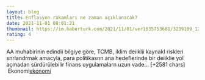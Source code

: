 ```yaml
--- 
layout: blog
title: Enflasyon rakamları ne zaman açıklanacak?
date: 2021-11-01 08:01:21
thumbnail: https://im.haberturk.com/2021/11/01/ver1635753681/3239109_1200x627.jpg
rating: 4
---
```

AA muhabirinin edindii bilgiye göre, TCMB, iklim deiiklii kaynakl riskleri snrlandrmak amacyla, para politikasnn ana hedeflerinde bir deiiklie yol açmadan sürdürülebilir finans uygulamalarn uzun vade… [+2581 chars]</br>&nbsp;Ekonomi<a href="Ekonomi">ekonomi</a>